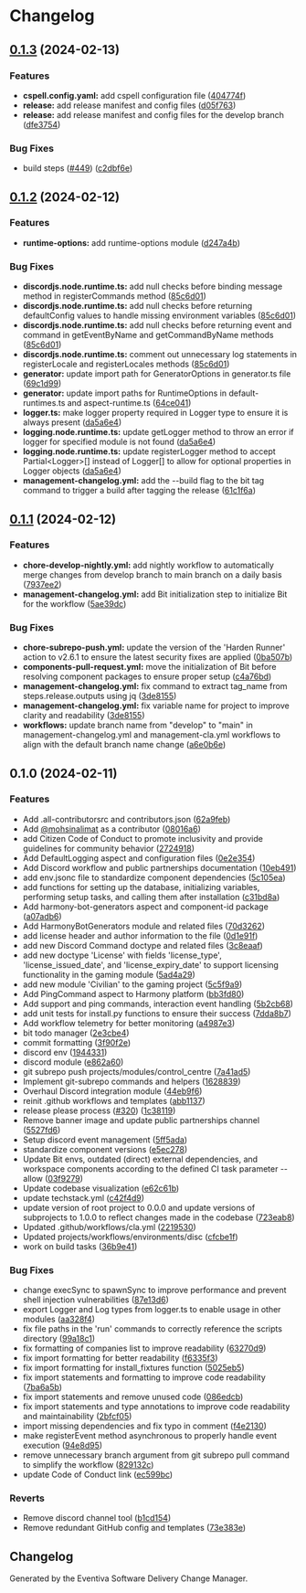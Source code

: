 # Changelog

## [0.1.3](https://github.com/Eventiva/Eventiva/compare/eventiva-v0.1.2...eventiva-v0.1.3) (2024-02-13)


### Features

* **cspell.config.yaml:** add cspell configuration file ([404774f](https://github.com/Eventiva/Eventiva/commit/404774f6c03f2705963ec3180a9c245cf590638d))
* **release:** add release manifest and config files ([d05f763](https://github.com/Eventiva/Eventiva/commit/d05f763263299756710beee0560c6cf93f2cd8e3))
* **release:** add release manifest and config files for the develop branch ([dfe3754](https://github.com/Eventiva/Eventiva/commit/dfe3754ec3a5fc8f463e902345dc3bab0c0d6f1d))


### Bug Fixes

* build steps ([#449](https://github.com/Eventiva/Eventiva/issues/449)) ([c2dbf6e](https://github.com/Eventiva/Eventiva/commit/c2dbf6ed88d8e71b96a670bd564a1bb30e384072))

## [0.1.2](https://github.com/Eventiva/Eventiva/compare/eventiva-v0.1.1...eventiva-v0.1.2) (2024-02-12)


### Features

* **runtime-options:** add runtime-options module ([d247a4b](https://github.com/Eventiva/Eventiva/commit/d247a4ba98605277f10f6cebdd6d24545e8face5))


### Bug Fixes

* **discordjs.node.runtime.ts:** add null checks before binding message method in registerCommands method ([85c6d01](https://github.com/Eventiva/Eventiva/commit/85c6d01abdba2377fe7feb3d8cbaafc27e0337a5))
* **discordjs.node.runtime.ts:** add null checks before returning defaultConfig values to handle missing environment variables ([85c6d01](https://github.com/Eventiva/Eventiva/commit/85c6d01abdba2377fe7feb3d8cbaafc27e0337a5))
* **discordjs.node.runtime.ts:** add null checks before returning event and command in getEventByName and getCommandByName methods ([85c6d01](https://github.com/Eventiva/Eventiva/commit/85c6d01abdba2377fe7feb3d8cbaafc27e0337a5))
* **discordjs.node.runtime.ts:** comment out unnecessary log statements in registerLocale and registerLocales methods ([85c6d01](https://github.com/Eventiva/Eventiva/commit/85c6d01abdba2377fe7feb3d8cbaafc27e0337a5))
* **generator:** update import path for GeneratorOptions in generator.ts file ([69c1d99](https://github.com/Eventiva/Eventiva/commit/69c1d99b29d52bc884846860a6bf4ad565134cd8))
* **generator:** update import paths for RuntimeOptions in default-runtimes.ts and aspect-runtime.ts ([64ce041](https://github.com/Eventiva/Eventiva/commit/64ce041fedaea018b98070247ec8e7d6459f3efb))
* **logger.ts:** make logger property required in Logger type to ensure it is always present ([da5a6e4](https://github.com/Eventiva/Eventiva/commit/da5a6e4ec33c452c5917815162aeffb9f32bd2ba))
* **logging.node.runtime.ts:** update getLogger method to throw an error if logger for specified module is not found ([da5a6e4](https://github.com/Eventiva/Eventiva/commit/da5a6e4ec33c452c5917815162aeffb9f32bd2ba))
* **logging.node.runtime.ts:** update registerLogger method to accept Partial&lt;Logger&gt;[] instead of Logger[] to allow for optional properties in Logger objects ([da5a6e4](https://github.com/Eventiva/Eventiva/commit/da5a6e4ec33c452c5917815162aeffb9f32bd2ba))
* **management-changelog.yml:** add the --build flag to the bit tag command to trigger a build after tagging the release ([61c1f6a](https://github.com/Eventiva/Eventiva/commit/61c1f6a4ebca38e4ed91fad17ab30719fdb5d973))

## [0.1.1](https://github.com/Eventiva/Eventiva/compare/eventiva-v0.1.0...eventiva-v0.1.1) (2024-02-12)


### Features

* **chore-develop-nightly.yml:** add nightly workflow to automatically merge changes from develop branch to main branch on a daily basis ([7937ee2](https://github.com/Eventiva/Eventiva/commit/7937ee2b6e2d73d1c5245c3e6e3076e8d229a836))
* **management-changelog.yml:** add Bit initialization step to initialize Bit for the workflow ([5ae39dc](https://github.com/Eventiva/Eventiva/commit/5ae39dc8e85173894b851816066bdf356329c7f0))


### Bug Fixes

* **chore-subrepo-push.yml:** update the version of the 'Harden Runner' action to v2.6.1 to ensure the latest security fixes are applied ([0ba507b](https://github.com/Eventiva/Eventiva/commit/0ba507b5cab27fd5fbef6185a237e260cfade366))
* **components-pull-request.yml:** move the initialization of Bit before resolving component packages to ensure proper setup ([c4a76bd](https://github.com/Eventiva/Eventiva/commit/c4a76bde3697b99afa11e79e8e168da4975b6ef9))
* **management-changelog.yml:** fix command to extract tag_name from steps.release.outputs using jq ([3de8155](https://github.com/Eventiva/Eventiva/commit/3de815529d98ea271fe43811ddf6692d56d53868))
* **management-changelog.yml:** fix variable name for project to improve clarity and readability ([3de8155](https://github.com/Eventiva/Eventiva/commit/3de815529d98ea271fe43811ddf6692d56d53868))
* **workflows:** update branch name from "develop" to "main" in management-changelog.yml and management-cla.yml workflows to align with the default branch name change ([a6e0b6e](https://github.com/Eventiva/Eventiva/commit/a6e0b6e8d91901870b2f0d3e0fe2fdaa58a41cd5))

## 0.1.0 (2024-02-11)


### Features

* Add .all-contributorsrc and contributors.json ([62a9feb](https://github.com/eventiva/eventiva/commit/62a9feb5a776fc31a3c49703fb5db0482e0df73f))
* Add [@mohsinalimat](https://github.com/mohsinalimat) as a contributor ([08016a6](https://github.com/eventiva/eventiva/commit/08016a6aa2885910c6f15d3c26004fb297ffb268))
* add Citizen Code of Conduct to promote inclusivity and provide guidelines for community behavior ([2724918](https://github.com/eventiva/eventiva/commit/2724918e5fc4325d17f7e66330914c9e43c8d932))
* Add DefaultLogging aspect and configuration files ([0e2e354](https://github.com/eventiva/eventiva/commit/0e2e354e5cdcd79c5e13c7f393639fe3b0be7783))
* Add Discord workflow and public partnerships documentation ([10eb491](https://github.com/eventiva/eventiva/commit/10eb49146ee8ca02a1bc5cf8ee2d5fba78b9a53c))
* add env.jsonc file to standardize component dependencies ([5c105ea](https://github.com/eventiva/eventiva/commit/5c105ead87bca3a7bad8265a2053b3cad177ccd6))
* add functions for setting up the database, initializing variables, performing setup tasks, and calling them after installation ([c31bd8a](https://github.com/eventiva/eventiva/commit/c31bd8aec8ee3b2c987991c88f6ee14096af552d))
* Add harmony-bot-generators aspect and component-id package ([a07adb6](https://github.com/eventiva/eventiva/commit/a07adb613bd191f2e1b895b7936d482b028060ce))
* Add HarmonyBotGenerators module and related files ([70d3262](https://github.com/eventiva/eventiva/commit/70d326278f70eeb8a8f19d7023bf8b1c53ac1a89))
* add license header and author information to the file ([0d1e91f](https://github.com/eventiva/eventiva/commit/0d1e91fd55fe1891f94fc5df3f70e84b09ef632a))
* add new Discord Command doctype and related files ([3c8eaaf](https://github.com/eventiva/eventiva/commit/3c8eaafa28ec2bb8b6adfb9e20cabeb00274a806))
* add new doctype 'License' with fields 'license_type', 'license_issued_date', and 'license_expiry_date' to support licensing functionality in the gaming module ([5ad4a29](https://github.com/eventiva/eventiva/commit/5ad4a292fea0ea98204aba6f6dcf2314b354249d))
* add new module 'Civilian' to the gaming project ([5c5f9a9](https://github.com/eventiva/eventiva/commit/5c5f9a9a1e1fbb7ad4d2dddbded39558c62afd73))
* Add PingCommand aspect to Harmony platform ([bb3fd80](https://github.com/eventiva/eventiva/commit/bb3fd80bf8239110b30f89ebc5e4aa73df83d597))
* Add support and ping commands, interaction event handling ([5b2cb68](https://github.com/eventiva/eventiva/commit/5b2cb68f9cc906c8fd402c2e1f68943f955c3a57))
* add unit tests for install.py functions to ensure their success ([7dda8b7](https://github.com/eventiva/eventiva/commit/7dda8b7afac29f94c94de113bfadf0f1b93f4f7a))
* Add workflow telemetry for better monitoring ([a4987e3](https://github.com/eventiva/eventiva/commit/a4987e3c6879b7aa0fd5e4dfa854dda71ff46e20))
* bit todo manager ([2e3cbe4](https://github.com/eventiva/eventiva/commit/2e3cbe4b205b19aa2dc7cba0edeb971e73c689b3))
* commit formatting ([3f90f2e](https://github.com/eventiva/eventiva/commit/3f90f2e4fe5a0a3830f551957660a586e44bfa74))
* discord env ([1944331](https://github.com/eventiva/eventiva/commit/1944331e665ff63739d1863d875a0659e740f88f))
* discord module ([e862a60](https://github.com/eventiva/eventiva/commit/e862a608d076314b232daf6f88f5def176789540))
* git subrepo push projects/modules/control_centre ([7a41ad5](https://github.com/eventiva/eventiva/commit/7a41ad55fb85b5f1b3b0f454b315662ce2d4e76c))
* Implement git-subrepo commands and helpers ([1628839](https://github.com/eventiva/eventiva/commit/16288396a0371e21f1dbdfab0ae6e338c0326121))
* Overhaul Discord integration module ([44eb9f6](https://github.com/eventiva/eventiva/commit/44eb9f6bc0c15097b1972a21dbe00fb638332850))
* reinit .github workflows and templates ([abb1137](https://github.com/eventiva/eventiva/commit/abb11374fd96077f61a5d7f58c91585d0c019df8))
* release please process ([#320](https://github.com/eventiva/eventiva/issues/320)) ([1c38119](https://github.com/eventiva/eventiva/commit/1c381194c332e6142c3ccfcda630fcea494efb4b))
* Remove banner image and update public partnerships channel ([5527fd6](https://github.com/eventiva/eventiva/commit/5527fd6904ba10a031b4e8a94df1548cd4597263))
* Setup discord event management ([5ff5ada](https://github.com/eventiva/eventiva/commit/5ff5ada0ea65eaff1fe83e6478ba29a627ff6513))
* standardize component versions ([e5ec278](https://github.com/eventiva/eventiva/commit/e5ec278eb20ffbf7c09412cede7addfcd0dca127))
* Update Bit envs, outdated (direct) external dependencies, and workspace components according to the defined CI task parameter --allow ([03f9279](https://github.com/eventiva/eventiva/commit/03f9279ebc9f77b8c36486355b43ec291b948afe))
* Update codebase visualization ([e62c61b](https://github.com/eventiva/eventiva/commit/e62c61bb86be9a11b41746bc52d99f9925909cc7))
* update techstack.yml ([c42f4d9](https://github.com/eventiva/eventiva/commit/c42f4d931a05bad5b56de22bd56961304dee5fcc))
* update version of root project to 0.0.0 and update versions of subprojects to 1.0.0 to reflect changes made in the codebase ([723eab8](https://github.com/eventiva/eventiva/commit/723eab8cb062c1d47b7935bff432c2cd6f1234fb))
* Updated .github/workflows/cla.yml ([2219530](https://github.com/eventiva/eventiva/commit/2219530af0ceb9f02c586626e72b77fcd82cb114))
* Updated projects/workflows/environments/disc ([cfcbe1f](https://github.com/eventiva/eventiva/commit/cfcbe1f9b5f6622deafbb20630959ba86b6c5871))
* work on build tasks ([36b9e41](https://github.com/eventiva/eventiva/commit/36b9e41a04173ab6e69dd352e442d2bc4b0dc673))


### Bug Fixes

* change execSync to spawnSync to improve performance and prevent shell injection vulnerabilities ([87e13d6](https://github.com/eventiva/eventiva/commit/87e13d6e7039a728ce863a3927eff17be5471308))
* export Logger and Log types from logger.ts to enable usage in other modules ([aa328f4](https://github.com/eventiva/eventiva/commit/aa328f4b60b80caa714fd404371e6bd51742a37b))
* fix file paths in the 'run' commands to correctly reference the scripts directory ([99a18c1](https://github.com/eventiva/eventiva/commit/99a18c1138e3fbdeb6c0ecfafcfd4b8d47c60253))
* fix formatting of companies list to improve readability ([63270d9](https://github.com/eventiva/eventiva/commit/63270d96191eba315867b3d2ad19ee4b20302044))
* fix import formatting for better readability ([f6335f3](https://github.com/eventiva/eventiva/commit/f6335f3093f3dc990203bb42ce56f2efbac86e82))
* fix import formatting for install_fixtures function ([5025eb5](https://github.com/eventiva/eventiva/commit/5025eb5e37fb19da7e1dd31e83c257bfa66df526))
* fix import statements and formatting to improve code readability ([7ba6a5b](https://github.com/eventiva/eventiva/commit/7ba6a5b999f029bb42a6fd0feaadcb9eeee3f2f4))
* fix import statements and remove unused code ([086edcb](https://github.com/eventiva/eventiva/commit/086edcb422e23923a8d3ed423153dc0f71b7fcb7))
* fix import statements and type annotations to improve code readability and maintainability ([2bfcf05](https://github.com/eventiva/eventiva/commit/2bfcf053b28cfab0c1b9efdca7664bccc5f0e887))
* import missing dependencies and fix typo in comment ([f4e2130](https://github.com/eventiva/eventiva/commit/f4e2130581b14284e4d2c29ddd1cabaeea451eff))
* make registerEvent method asynchronous to properly handle event execution ([94e8d95](https://github.com/eventiva/eventiva/commit/94e8d95ffcf77cb5492854f8518af3fe4083b94f))
* remove unnecessary branch argument from git subrepo pull command to simplify the workflow ([829132c](https://github.com/eventiva/eventiva/commit/829132c6a79459b93869372ce06efbb8b5f5636d))
* update Code of Conduct link ([ec599bc](https://github.com/eventiva/eventiva/commit/ec599bc850474f3ef998eb55cd0068683c67ada2))


### Reverts

* Remove discord channel tool ([b1cd154](https://github.com/eventiva/eventiva/commit/b1cd154d2d0cfd3b63c6974ae7050fc0a8392046))
* Remove redundant GitHub config and templates ([73e383e](https://github.com/eventiva/eventiva/commit/73e383eeb0f4e80531689f91e509428a18f780cf))

## Changelog

Generated by the Eventiva Software Delivery Change Manager.
